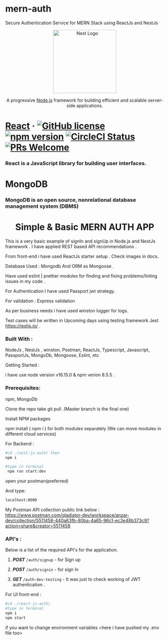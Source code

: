 # mern-auth
Secure Authentication Service for MERN Stack using ReactJs and NestJs

<p align="center">
  <a href="http://nestjs.com/" target="blank"><img src="https://nestjs.com/img/logo-small.svg" width="200" alt="Nest Logo" /></a>
</p>

[circleci-image]: https://img.shields.io/circleci/build/github/nestjs/nest/master?token=abc123def456
[circleci-url]: https://circleci.com/gh/nestjs/nest

  <p align="center">A progressive <a href="http://nodejs.org" target="_blank">Node.js</a> framework for building efficient and scalable server-side applications.</p>
    <p align="center">


# [React](https://react.dev/) &middot; [![GitHub license](https://img.shields.io/badge/license-MIT-blue.svg)](https://github.com/facebook/react/blob/main/LICENSE) [![npm version](https://img.shields.io/npm/v/react.svg?style=flat)](https://www.npmjs.com/package/react) [![CircleCI Status](https://circleci.com/gh/facebook/react.svg?style=shield)](https://circleci.com/gh/facebook/react) [![PRs Welcome](https://img.shields.io/badge/PRs-welcome-brightgreen.svg)](https://legacy.reactjs.org/docs/how-to-contribute.html#your-first-pull-request)
### React is a JavaScript library for building user interfaces.


#  MongoDB
### MongoDB is an open source, nonrelational database management system (DBMS)


#  <h1 align="center">Simple & Basic MERN AUTH APP </h1>
This is a very basic example of signIn and signUp in Node.js and NestJs framework . I have applied REST based API recommendations  .

From front-end i have used ReactJs starter setup . Check images in docs.

Database Used : Mongodb And ORM as Mongoose .

Have used eslint | prettier modules for finding and fixing problems/linting issues in my code .

For Authentication I have used Passport jwt strategy.

For validation : Express validation

As per business needs i have used winston logger for logs.



Test cases will be written in Upcoming days using testing framework Jest https://jestjs.io/ .


### Built With :

NodeJs , NestJs , winston, Postman, ReactJs, Typescript, Javascript, PassportJs, MongoDb, Mongoose, Eslint, etc


Getting Started :

i have use node version v16.15.0  & npm verion 8.5.5 .

### Prerequisites:

npm, MongoDb

Clone the repo take git pull .(Master branch is the final one)

Install NPM packages

npm install ( npm i ) for both modules separately (We can move modules in different cloud services)

For Backend :

```bash
#cd ./nest-js-auth/ then 
npm i 

#type in terminal
 npm run start:dev 
```

open your postman(preferred) 

And type: 

```bash
localhost:8000
```

My Postman API collection public link below : 
https://www.postman.com/gladiator-dev/workspace/anzar-dev/collection/5511458-440a63fb-80ba-4a65-96c1-ec3e48b373c9?action=share&creator=5511458


### API's :
Below is a list of the required API's for the application.


1. **_POST_** `/auth/signup` - for Sign up

2. **_POST_** `/auth/signin` - for sign In

3. **_GET_** `/auth-dev-testing` - It was just to check working of JWT authentication .


For UI front-end :


```bash
#cd ./react-js-auth/
#type in terminal
npm i
npm start
```


if you want to change environment variables <here i have pushed my .env file too>

